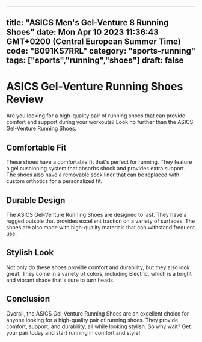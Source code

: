 
---
title: "ASICS Men's Gel-Venture 8 Running Shoes" 
date: Mon Apr 10 2023 11:36:43 GMT+0200 (Central European Summer Time)
code: "B091KS7RRL"
category: "sports-running"
tags: ["sports","running","shoes"] 
draft: false
---
    
# ASICS Gel-Venture Running Shoes Review

Are you looking for a high-quality pair of running shoes that can provide comfort and support during your workouts? Look no further than the ASICS Gel-Venture Running Shoes.

## Comfortable Fit

These shoes have a comfortable fit that's perfect for running. They feature a gel cushioning system that absorbs shock and provides extra support. The shoes also have a removable sock liner that can be replaced with custom orthotics for a personalized fit.

## Durable Design

The ASICS Gel-Venture Running Shoes are designed to last. They have a rugged outsole that provides excellent traction on a variety of surfaces. The shoes are also made with high-quality materials that can withstand frequent use.

## Stylish Look

Not only do these shoes provide comfort and durability, but they also look great. They come in a variety of colors, including Electric, which is a bright and vibrant shade that's sure to turn heads.

## Conclusion

Overall, the ASICS Gel-Venture Running Shoes are an excellent choice for anyone looking for a high-quality pair of running shoes. They provide comfort, support, and durability, all while looking stylish. So why wait? Get your pair today and start running in comfort and style!